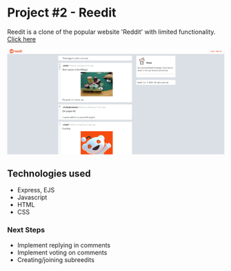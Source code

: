 # Project #2 - Reedit
Reedit is a clone of the popular website 'Reddit' with limited functionality.  [Click here](https://reedit.onrender.com)

![Alt text](image.png)

## Technologies used
- Express, EJS
- Javascript
- HTML
- CSS

### Next Steps
- Implement replying in comments
- Implement voting on comments
- Creating/joining subreedits
